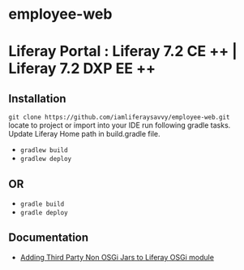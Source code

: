 # employee-web
# Liferay Portal : Liferay 7.2 CE ++ | Liferay 7.2 DXP EE ++
## Installation
`git clone https://github.com/iamliferaysavvy/employee-web.git`    
locate to project or import into your IDE run following gradle tasks.  
Update Liferay Home path in build.gradle file.
* `gradlew build`
* `gradlew deploy`  
## OR 
* `gradle build`
* `gradle deploy`  
## Documentation 
* [Adding Third Party Non OSGi Jars to Liferay OSGi module](http://www.liferaysavvy.com/2020/03/adding-third-party-non-osgi-jars-to.html)
